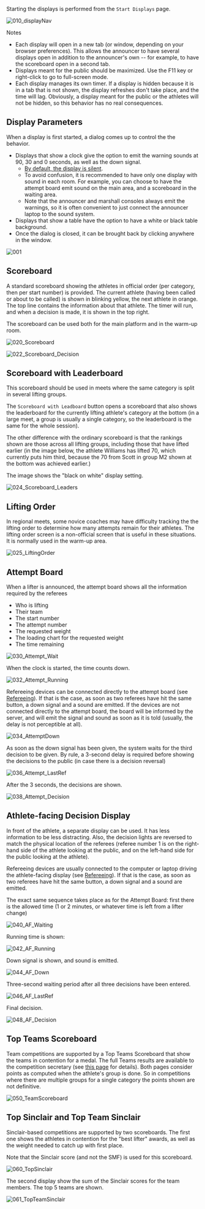 Starting the displays is performed from the `Start Displays`  page.  

![010_displayNav](img/Displays/010_displayNav.png)

Notes 

- Each display will open in a new tab (or window, depending on your browser preferences).  This allows the announcer to have several displays open in addition to the announcer's own -- for example, to have the scoreboard open in a second tab.
- Displays meant for the public should be maximized.  Use the F11 key or right-click to go to full-screen mode.
- Each display manages its own timer. If a display is hidden because it is in a tab that is not shown, the display refreshes don't take place, and the time will lag.  Obviously, a display meant for the public or the athletes will not be hidden, so this behavior has no real consequences.

## Display Parameters

When a display is first started, a dialog comes up to control the the behavior.

- Displays that show a clock give the option to emit the warning sounds at 90, 30 and 0 seconds, as well as the down signal.  
  - <u>By default, the display is silent</u>. 
  - To avoid confusion, it is recommended to have only one display with sound in each room.  For example, you can choose to have the attempt board emit sound on the main area, and a scoreboard in the waiting area.
  - Note that the announcer and marshall consoles always emit the warnings, so it is often convenient to just connect the announcer laptop to the sound system.
- Displays that show a table have the option to have a white or black table background.
- Once the dialog is closed, it can be brought back by clicking anywhere in the window.



![001](img/Sound/001.png)

## Scoreboard

A standard scoreboard showing the athletes in official order (per category, then per start number) is provided.  The current athlete (having been called or about to be called) is shown in blinking yellow, the next athlete in orange.  The top line contains the information about that athlete.  The timer will run, and when a decision is made, it is shown in the top right.

The scoreboard can be used both for the main platform and in the warm-up room.

![020_Scoreboard](img/Displays/020_Scoreboard.png)

![022_Scoreboard_Decision](img/Displays/022_Scoreboard_Decision.png)

## Scoreboard with Leaderboard

This scoreboard should be used in meets where the same category is split in several lifting groups.

The `Scoreboard with Leadboard` button opens a scoreboard that also shows the leaderboard for the currently lifting athlete's category at the bottom (in a large meet, a group is usually a single category, so the leaderboard is the same for the whole session).

The other difference with the ordinary scoreboard is that the rankings shown are those across all lifting groups, including those that have lifted earlier (in the image below, the athlete Williams has lifted 70, which currently puts him third, because the 70 from Scott in group M2 shown at the bottom was achieved earlier.)

The image shows the "black on white" display setting.

![024_Scoreboard_Leaders](img/Displays/024_Scoreboard_Leaders.png)

## Lifting Order

In regional meets, some novice coaches may have difficulty tracking the the lifting order to determine how many attempts remain for their athletes.  The lifting order screen is a non-official screen that is useful in these situations.  It is normally used in the warm-up area.

![025_LiftingOrder](img/Displays/025_LiftingOrder.png)

## Attempt Board

When a lifter is announced, the attempt board shows all the information required by the referees

- Who is lifting
- Their team
- The start number
- The attempt number
- The requested weight
- The loading chart for the requested weight
- The time remaining

![030_Attempt_Wait](img/Displays/030_Attempt_Wait.png)

When the clock is started, the time counts down.

![032_Attempt_Running](img/Displays/032_Attempt_Running.png)

Refereeing devices can be connected directly to the attempt board (see [Refereeing](Refereeing)).  If that is the case, as soon as two referees have hit the same button, a down signal and a sound are emitted.  If the devices are not connected directly to the attempt board, the board will be informed by the server, and will emit the signal and sound as soon as it is told (usually, the delay is not perceptible at all).

![034_AttemptDown](img/Displays/034_AttemptDown.png)

As soon as the down signal has been given, the system waits for the third decision to be given.  By rule, a 3-second delay is required before showing the decisions to the public (in case there is a decision reversal)

![036_Attempt_LastRef](img/Displays/036_Attempt_LastRef.png)

After the 3 seconds, the decisions are shown.

![038_Attempt_Decision](img/Displays/038_Attempt_Decision.png)

## Athlete-facing Decision Display

In front of the athlete, a separate display can be used.  It has less information to be less distracting.  Also, the decision lights are reversed to match the physical location of the referees (referee number 1 is on the right-hand side of the athlete looking at the public, and on the left-hand side for the public looking at the athlete).

Refereeing devices are usually connected to the computer or laptop driving the athlete-facing display (see [Refereeing](Refereeing)).  If that is the case, as soon as two referees have hit the same button, a down signal and a sound are emitted. 

The exact same sequence takes place as for the Attempt Board: first there is the allowed time (1 or 2 minutes, or whatever time is left from a lifter change)

![040_AF_Waiting](img/Displays/040_AF_Waiting.png)

Running time is shown:

![042_AF_Running](img/Displays/042_AF_Running.png)

Down signal is shown, and sound is emitted.

![044_AF_Down](img/Displays/044_AF_Down.png)

Three-second waiting period after all three decisions have been entered.

![046_AF_LastRef](img/Displays/046_AF_LastRef.png)

Final decision.

![048_AF_Decision](img/Displays/048_AF_Decision.png)

## Top Teams Scoreboard

Team competitions are supported by a Top Teams Scoreboard that show the teams in contention for a medal.  The full Teams results are available to the competition secretary (see [this page](Documents#Team_Results) for details).  Both pages consider points as computed when the athlete's group is done.  So in competitions where there are multiple groups for a single category the points shown are not definitive.

![050_TeamScoreboard](img/Displays/050_TeamScoreboard.png)

## Top Sinclair and Top Team Sinclair

Sinclair-based competitions are supported by two scoreboards.  The first one shows the athletes in contention for the "best lifter" awards, as well as the weight needed to catch up with first place. 

Note that the Sinclair score (and not the SMF) is used for this scoreboard.

![060_TopSinclair](img/Displays/060_TopSinclair.png)

The second display show the sum of the Sinclair scores for the team members.  The top 5 teams are shown.

![061_TopTeamSinclair](img/Displays/061_TopTeamSinclair.png)